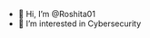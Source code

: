 - 👋 Hi, I’m @Roshita01
- 👀 I’m interested in Cybersecurity
  
<!---
Roshita598/Roshita598 is a ✨ special ✨ repository because its `README.md` (this file) appears on your GitHub profile.
You can click the Preview link to take a look at your changes.
--->
